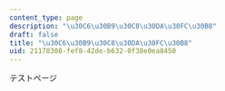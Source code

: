 ```yaml
---
content_type: page
description: "\u30C6\u30B9\u30C8\u30DA\u30FC\u30B8"
draft: false
title: "\u30C6\u30B9\u30C8\u30DA\u30FC\u30B8"
uid: 21178308-fef8-42de-b632-0f38e0ea8450
---
```

テストページ